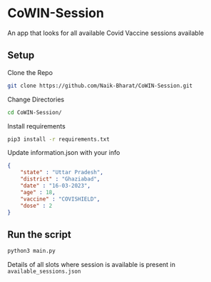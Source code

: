 # CoWIN-Session

An app that looks for all available Covid Vaccine sessions available

## Setup

Clone the Repo

```bash
git clone https://github.com/Naik-Bharat/CoWIN-Session.git
```

Change Directories

```bash
cd CoWIN-Session/
```

Install requirements

```bash
pip3 install -r requirements.txt
```

Update information.json with your info

```json
{
    "state" : "Uttar Pradesh",
    "district" : "Ghaziabad",
    "date" : "16-03-2023",
    "age" : 18,
    "vaccine" : "COVISHIELD",
    "dose" : 2
}
```

## Run the script

```python
python3 main.py
```

Details of all slots where session is available is present in `available_sessions.json`